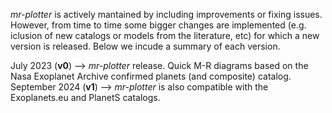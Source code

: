 
*mr-plotter* is actively mantained by including improvements or fixing issues. However, from time to time some bigger changes are implemented (e.g. iclusion of new catalogs or models from the literature, etc) for which a new version is released. Below we incude a summary of each version.

July 2023 (**v0**)         -->  *mr-plotter* release. Quick M-R diagrams based on the Nasa Exoplanet Archive confirmed planets (and composite) catalog. <br />
September 2024 (**v1**)    -->  *mr-plotter* is also compatible with the Exoplanets.eu and PlanetS catalogs.
